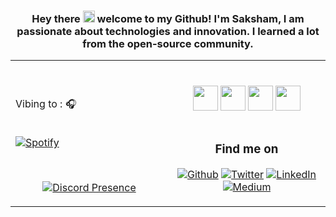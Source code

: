### 
<h3 align="center">Hey there <img src="https://media.giphy.com/media/hvRJCLFzcasrR4ia7z/giphy.gif" width="19px"> welcome to my Github! I'm Saksham, I am passionate about technologies and innovation. 
I learned a lot from the open-source community.</h3>

<div align="center" >
<table width="100%"> 
  
  <tr>
  <td width="50%">
    
<br><br> Vibing to : 🎧  </strong></p>
&nbsp; <br> [![Spotify](https://heysaksham.vercel.app/api/spotify?background_color=12100E)](https://open.spotify.com/user/4qcttd1ub58roqvmxwwwtsy2d) <br>

    
&nbsp;<p align="center">[![Discord Presence](https://lanyard.cnrad.dev/api/852568620012797972/?theme=dark&bg=5865F2&hideDiscrim=true)](https://discord.com/users/852568620012797972)


  </td>
  <td width="50%">
<div align="center" >

<br>
<p align="center">
  <img src="https://media3.giphy.com/media/ln7z2eWriiQAllfVcn/200w.webp" width="40">
  <img src="https://i.giphy.com/media/LMt9638dO8dftAjtco/200.webp" width="40"> 
  <img src="https://i.giphy.com/media/IdyAQJVN2kVPNUrojM/200.webp" width="40">
  <img src="https://i.giphy.com/media/KzJkzjggfGN5Py6nkT/200.webp" width="40"><br><br>
  
  

<h3 align="center">Find me on</h3>
<p align="center"><a 
href="https://github.com/heysaksham" target="_blank"><img alt="Github" 
src="https://img.shields.io/badge/GitHub-%2312100E.svg?&style=for-the-badge&logo=Github&logoColor=white" /></a> <a 
href="https://twitter.com/heysaksham" target="_blank"><img alt="Twitter" 
src="https://img.shields.io/badge/twitter-%2312100E.svg?&style=for-the-badge&logo=twitter&logoColor=blue" /></a> <a 
href="https://www.linkedin.com/in/heysaksham-bxrlin-6b4863228/" target="_blank"><img alt="LinkedIn" 
src="https://img.shields.io/badge/linkedin-%2312100E.svg?&style=for-the-badge&logo=linkedin&logoColor=blue" /></a> <a 
href="https://medium.com/@Bxrlin" target="_blank"><img alt="Medium" 
src="https://img.shields.io/badge/medium-%2312100E.svg?&style=for-the-badge&logo=medium&logoColor=white" /></a><br><a 
</p>

  <div align="center" >
